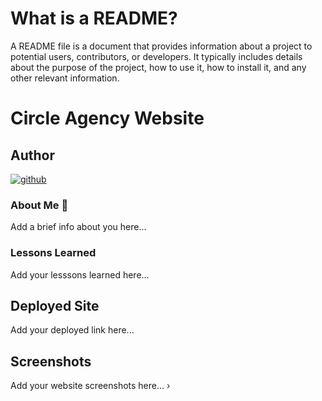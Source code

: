 # What is a README?

A README file is a document that provides information about a project to potential users, contributors, or developers. It typically includes details about the purpose of the project, how to use it, how to install it, and any other relevant information.

# Circle Agency Website

## Author

[![github](https://img.shields.io/badge/github-181717?style=for-the-badge&logo=github&logoColor=white)](https://www.github.com)

### About Me 👋

Add a brief info about you here...

### Lessons Learned

Add your lesssons learned here...

## Deployed Site

Add your deployed link here...

## Screenshots

Add your website screenshots here...
›
